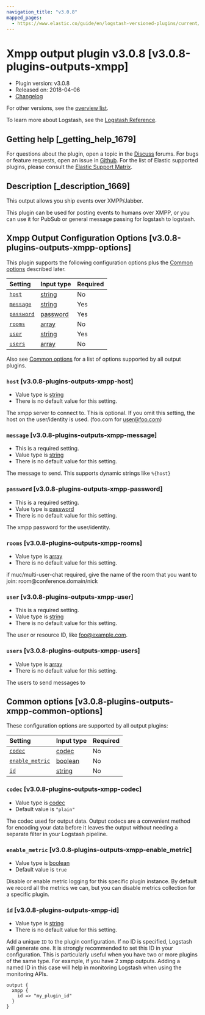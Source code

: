 ```yaml
---
navigation_title: "v3.0.8"
mapped_pages:
  - https://www.elastic.co/guide/en/logstash-versioned-plugins/current/v3.0.8-plugins-outputs-xmpp.html
---
```


# Xmpp output plugin v3.0.8 [v3.0.8-plugins-outputs-xmpp]

* Plugin version: v3.0.8
* Released on: 2018-04-06
* [Changelog](https://github.com/logstash-plugins/logstash-output-xmpp/blob/v3.0.8/CHANGELOG.md)

For other versions, see the [overview list](output-xmpp-index.md).

To learn more about Logstash, see the [Logstash Reference](https://www.elastic.co/guide/en/logstash/current/index.html).

## Getting help [_getting_help_1679]

For questions about the plugin, open a topic in the [Discuss](http://discuss.elastic.co) forums. For bugs or feature requests, open an issue in [Github](https://github.com/logstash-plugins/logstash-output-xmpp). For the list of Elastic supported plugins, please consult the [Elastic Support Matrix](https://www.elastic.co/support/matrix#matrix_logstash_plugins).

## Description [_description_1669]

This output allows you ship events over XMPP/Jabber.

This plugin can be used for posting events to humans over XMPP, or you can use it for PubSub or general message passing for logstash to logstash.

## Xmpp Output Configuration Options [v3.0.8-plugins-outputs-xmpp-options]

This plugin supports the following configuration options plus the [Common options](v3-0-8-plugins-outputs-xmpp.md#v3.0.8-plugins-outputs-xmpp-common-options) described later.

| Setting | Input type | Required |
| :- | :- | :- |
| [`host`](v3-0-8-plugins-outputs-xmpp.md#v3.0.8-plugins-outputs-xmpp-host) | [string](/lsr/value-types.md#string) | No |
| [`message`](v3-0-8-plugins-outputs-xmpp.md#v3.0.8-plugins-outputs-xmpp-message) | [string](/lsr/value-types.md#string) | Yes |
| [`password`](v3-0-8-plugins-outputs-xmpp.md#v3.0.8-plugins-outputs-xmpp-password) | [password](/lsr/value-types.md#password) | Yes |
| [`rooms`](v3-0-8-plugins-outputs-xmpp.md#v3.0.8-plugins-outputs-xmpp-rooms) | [array](/lsr/value-types.md#array) | No |
| [`user`](v3-0-8-plugins-outputs-xmpp.md#v3.0.8-plugins-outputs-xmpp-user) | [string](/lsr/value-types.md#string) | Yes |
| [`users`](v3-0-8-plugins-outputs-xmpp.md#v3.0.8-plugins-outputs-xmpp-users) | [array](/lsr/value-types.md#array) | No |

Also see [Common options](v3-0-8-plugins-outputs-xmpp.md#v3.0.8-plugins-outputs-xmpp-common-options) for a list of options supported by all output plugins.

### `host` [v3.0.8-plugins-outputs-xmpp-host]

* Value type is [string](/lsr/value-types.md#string)
* There is no default value for this setting.

The xmpp server to connect to. This is optional. If you omit this setting, the host on the user/identity is used. (foo.com for <user@foo.com>)

### `message` [v3.0.8-plugins-outputs-xmpp-message]

* This is a required setting.
* Value type is [string](/lsr/value-types.md#string)
* There is no default value for this setting.

The message to send. This supports dynamic strings like `%{host}`

### `password` [v3.0.8-plugins-outputs-xmpp-password]

* This is a required setting.
* Value type is [password](/lsr/value-types.md#password)
* There is no default value for this setting.

The xmpp password for the user/identity.

### `rooms` [v3.0.8-plugins-outputs-xmpp-rooms]

* Value type is [array](/lsr/value-types.md#array)
* There is no default value for this setting.

if muc/multi-user-chat required, give the name of the room that you want to join: room\@conference.domain/nick

### `user` [v3.0.8-plugins-outputs-xmpp-user]

* This is a required setting.
* Value type is [string](/lsr/value-types.md#string)
* There is no default value for this setting.

The user or resource ID, like <foo@example.com>.

### `users` [v3.0.8-plugins-outputs-xmpp-users]

* Value type is [array](/lsr/value-types.md#array)
* There is no default value for this setting.

The users to send messages to

## Common options [v3.0.8-plugins-outputs-xmpp-common-options]

These configuration options are supported by all output plugins:

| Setting | Input type | Required |
| :- | :- | :- |
| [`codec`](v3-0-8-plugins-outputs-xmpp.md#v3.0.8-plugins-outputs-xmpp-codec) | [codec](/lsr/value-types.md#codec) | No |
| [`enable_metric`](v3-0-8-plugins-outputs-xmpp.md#v3.0.8-plugins-outputs-xmpp-enable_metric) | [boolean](/lsr/value-types.md#boolean) | No |
| [`id`](v3-0-8-plugins-outputs-xmpp.md#v3.0.8-plugins-outputs-xmpp-id) | [string](/lsr/value-types.md#string) | No |

### `codec` [v3.0.8-plugins-outputs-xmpp-codec]

* Value type is [codec](/lsr/value-types.md#codec)
* Default value is `"plain"`

The codec used for output data. Output codecs are a convenient method for encoding your data before it leaves the output without needing a separate filter in your Logstash pipeline.

### `enable_metric` [v3.0.8-plugins-outputs-xmpp-enable_metric]

* Value type is [boolean](/lsr/value-types.md#boolean)
* Default value is `true`

Disable or enable metric logging for this specific plugin instance. By default we record all the metrics we can, but you can disable metrics collection for a specific plugin.

### `id` [v3.0.8-plugins-outputs-xmpp-id]

* Value type is [string](/lsr/value-types.md#string)
* There is no default value for this setting.

Add a unique `ID` to the plugin configuration. If no ID is specified, Logstash will generate one. It is strongly recommended to set this ID in your configuration. This is particularly useful when you have two or more plugins of the same type. For example, if you have 2 xmpp outputs. Adding a named ID in this case will help in monitoring Logstash when using the monitoring APIs.

```
output {
  xmpp {
    id => "my_plugin_id"
  }
}
```
